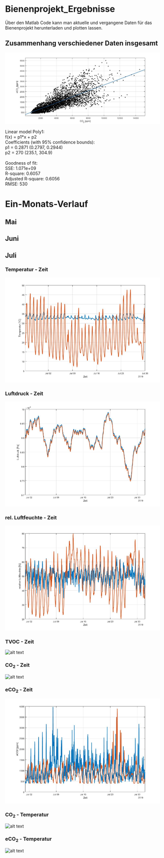# Bienenprojekt_Ergebnisse

Über den Matlab Code kann man aktuelle und vergangene Daten für das Bienenprojekt herunterladen und plotten lassen.

## Zusammenhang verschiedener Daten insgesamt
![alt text](https://github.com/bassi23/Bienenprojekt_Ergebnisse/blob/master/CO2_eCO2.jpg)

Linear model Poly1:<br>
     f(x) = p1*x + p2<br>
Coefficients (with 95% confidence bounds):<br>
       p1 =      0.2871  (0.2797, 0.2944)<br>
       p2 =         270  (235.1, 304.9)<br>
<br>
Goodness of fit:<br>
  SSE: 1.071e+09<br>
  R-square: 0.6057<br>
  Adjusted R-square: 0.6056<br>
  RMSE: 530<br>


# Ein-Monats-Verlauf

## Mai

## Juni

## Juli

### Temperatur - Zeit
![alt text](https://github.com/bassi23/Bienenprojekt_Ergebnisse/blob/master/Temperatur_July.jpg)

### Luftdruck - Zeit
![alt text](https://github.com/bassi23/Bienenprojekt_Ergebnisse/blob/master/Luftdruck_July.jpg)
### rel. Luftfeuchte - Zeit
![alt text](https://github.com/bassi23/Bienenprojekt_Ergebnisse/blob/master/Luftfeuchte_July.jpg)
### TVOC - Zeit
![alt text](https://github.com/bassi23/Bienenprojekt_Ergebnisse/blob/master/TVOC_July.jpg)
### CO<sub>2</sub> - Zeit
![alt text](https://github.com/bassi23/Bienenprojekt_Ergebnisse/blob/master/CO2_July.jpg)
### eCO<sub>2</sub> - Zeit
![alt text](https://github.com/bassi23/Bienenprojekt_Ergebnisse/blob/master/eCO2_July.jpg)
### CO<sub>2</sub> - Temperatur
![alt text](https://github.com/bassi23/Bienenprojekt_Ergebnisse/blob/master/CO2_Temperatur_July.jpg)
### eCO<sub>2</sub> - Temperatur

![alt text](https://github.com/bassi23/Bienenprojekt_Ergebnisse/blob/master/eCO2_Temperatur.jpg)
